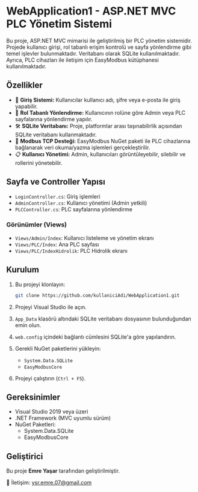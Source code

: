 # WebApplication1 - ASP.NET MVC PLC Yönetim Sistemi

Bu proje, ASP.NET MVC mimarisi ile geliştirilmiş bir PLC yönetim sistemidir. Projede kullanıcı girişi, rol tabanlı erişim kontrolü ve sayfa yönlendirme gibi temel işlevler bulunmaktadır. Veritabanı olarak SQLite kullanılmaktadır. Ayrıca, PLC cihazları ile iletişim için EasyModbus kütüphanesi kullanılmaktadır.

## Özellikler

- 🔐 **Giriş Sistemi:** Kullanıcılar kullanıcı adı, şifre veya e-posta ile giriş yapabilir.
- 👤 **Rol Tabanlı Yönlendirme:** Kullanıcının rolüne göre Admin veya PLC sayfalarına yönlendirme yapılır.
- 🛠️ **SQLite Veritabanı:** Proje, platformlar arası taşınabilirlik açısından SQLite veritabanı kullanmaktadır.
- 🔌 **Modbus TCP Desteği:** EasyModbus NuGet paketi ile PLC cihazlarına bağlanarak veri okuma/yazma işlemleri gerçekleştirilir.
- 📋 **Kullanıcı Yönetimi:** Admin, kullanıcıları görüntüleyebilir, silebilir ve rollerini yönetebilir.

## Sayfa ve Controller Yapısı

- `LoginController.cs`: Giriş işlemleri
- `AdminController.cs`: Kullanıcı yönetimi (Admin yetkili)
- `PLCController.cs`: PLC sayfalarına yönlendirme

### Görünümler (Views)

- `Views/Admin/Index`: Kullanıcı listeleme ve yönetim ekranı
- `Views/PLC/Index`: Ana PLC sayfası
- `Views/PLC/IndexHidrolik`: PLC Hidrolik ekranı

## Kurulum

1. Bu projeyi klonlayın:

   ```bash
   git clone https://github.com/kullaniciAdi/WebApplication1.git
   ```

2. Projeyi Visual Studio ile açın.
3. `App_Data` klasörü altındaki SQLite veritabanı dosyasının bulunduğundan emin olun.
4. `web.config` içindeki bağlantı cümlesini SQLite'a göre yapılandırın.
5. Gerekli NuGet paketlerini yükleyin:
   - `System.Data.SQLite`
   - `EasyModbusCore`
6. Projeyi çalıştırın (`Ctrl + F5`).

##  Gereksinimler

- Visual Studio 2019 veya üzeri
- .NET Framework (MVC uyumlu sürüm)
- NuGet Paketleri:
  - System.Data.SQLite
  - EasyModbusCore

## Geliştirici

Bu proje **Emre Yaşar** tarafından geliştirilmiştir.

📧 İletişim: ysr.emre.07@gmail.com

